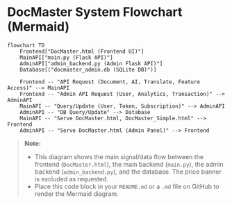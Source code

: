 # DocMaster System Flowchart (Mermaid)

```mermaid
flowchart TD
    Frontend["DocMaster.html (Frontend UI)"]
    MainAPI["main.py (Flask API)"]
    AdminAPI["admin_backend.py (Admin Flask API)"]
    Database[("docmaster_admin.db (SQLite DB)")]
    
    Frontend -- "API Request (Document, AI, Translate, Feature Access)" --> MainAPI
    Frontend -- "Admin API Request (User, Analytics, Transaction)" --> AdminAPI
    MainAPI -- "Query/Update (User, Token, Subscription)" --> AdminAPI
    AdminAPI -- "DB Query/Update" --> Database
    MainAPI -- "Serve DocMaster.html, DocMaster_Simple.html" --> Frontend
    AdminAPI -- "Serve DocMaster.html (Admin Panel)" --> Frontend
```

> **Note:**
> - This diagram shows the main signal/data flow between the frontend (`DocMaster.html`), the main backend (`main.py`), the admin backend (`admin_backend.py`), and the database. The price banner is excluded as requested.
> - Place this code block in your `README.md` or a `.md` file on GitHub to render the Mermaid diagram.
